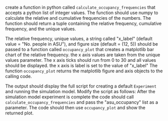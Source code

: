 create a function in python called `calculate_occupancy_frequencies` that accepts a python list of integer values. The function should use numpy to calculate the relative and cumulative frequencies of the numbers. The function should return a tuple containing the relative frequency, cumulative frequency, and the unique values.  

The relative frequency, unique values, a string called "x_label" (default value = "No. people in ASU"), and figure size (default = (12, 5)) should be passed to a function called `occupancy_plot` that creates a matplotlib bar chart of the relative frequency.  the x axis values are taken from the unique values parameter. The x axis ticks should run from 0 to 30 and all values should be displayed.  the x axis is label is set to the value of "x_label" The function `occupancy_plot` returns the matplotlib figure and axis objects to the calling code.  

The output should display the full script for creating a default `Experiment` and running the simulation model. Modify the script as follows: After the simulation model experiment is complete the code should call `calculate_occupancy_frequencies` and pass the "asu_occupancy" list as a parameter.  The code should then use `occupancy_plot` and show the returned plot.

